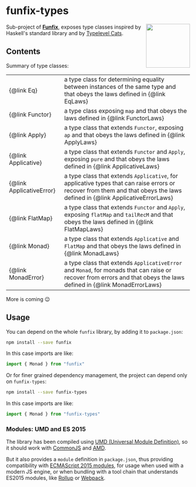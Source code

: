 # funfix-types

<a href="https://funfix.org">
  <img src="https://funfix.org/public/logo/funfix-512.png" width="120" align="right" style="float:right; display: block; width:120px;" />
</a>

Sub-project of **[Funfix](https://funfix.org)**, exposes type classes
inspired by Haskell's standard library and by 
[Typelevel Cats](https://typelevel.org/cats/).

## Contents

Summary of type classes:

|                          |                                                                                                                                                                           |
|--------------------------|---------------------------------------------------------------------------------------------------------------------------------------------------------------------------|
| {@link Eq}               | a type class for determining equality between instances of the same type and that obeys the laws defined in {@link EqLaws}                                                |
| {@link Functor}          | a type class exposing `map` and that obeys the laws defined in {@link FunctorLaws}                                                                                        |
| {@link Apply}            | a type class that extends `Functor`, exposing `ap` and that obeys the laws defined in {@link ApplyLaws}                                                                   |
| {@link Applicative}      | a type class that extends `Functor` and `Apply`, exposing `pure` and that obeys the laws defined in {@link ApplicativeLaws}                                               |
| {@link ApplicativeError} | a type class that extends `Applicative`, for applicative types that can raise errors or recover from them and that obeys the laws defined in {@link ApplicativeErrorLaws} | 
| {@link FlatMap}          | a type class that extends `Functor` and `Apply`, exposing `flatMap` and `tailRecM` and that obeys the laws defined in {@link FlatMapLaws}                                 |
| {@link Monad}            | a type class that extends `Applicative` and `FlatMap` and that obeys the laws defined in {@link MonadLaws}                                                                |
| {@link MonadError}       | a type class that extends `ApplicativeError` and `Monad`, for monads that can raise or recover from errors and that obeys the laws defined in {@link MonadErrorLaws}      |

More is coming 😉

## Usage

You can depend on the whole `funfix` library, by adding it to
`package.json`:

```bash
npm install --save funfix
```

In this case imports are like:

```typescript
import { Monad } from "funfix"
```

Or for finer grained dependency management, the project can depend
only on `funfix-types`:

```bash
npm install --save funfix-types
```

In this case imports are like:

```typescript
import { Monad } from "funfix-types"
```

### Modules: UMD and ES 2015

The library has been compiled using
[UMD (Universal Module Definition)](https://github.com/umdjs/umd),
so it should work with [CommonJS](http://requirejs.org/docs/commonjs.html)
and [AMD](http://requirejs.org/docs/whyamd.html).

But it also provides a `module` definition in `package.json`, thus
providing compatibility with
[ECMAScript 2015 modules](https://developer.mozilla.org/en-US/docs/Web/JavaScript/Reference/Statements/import), for usage when used with a modern JS engine,
or when bundling with a tool chain that understands ES2015 modules,
like [Rollup](https://rollupjs.org/) or [Webpack](https://webpack.js.org/).

